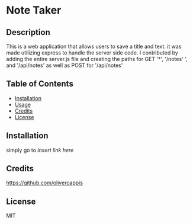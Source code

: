 # Note Taker

## Description

This is a web application that allows users to save a title and text. it was made utilizing express to handle the server side code. I contributed by adding the entire server.js file and creating the paths for GET '*', '/notes' ', and '/api/notes' as well as POST for '/api/notes'



## Table of Contents

- [Installation](#installation)
- [Usage](#usage)
- [Credits](#credits)
- [License](#license)

## Installation

simply go to *insert link here*

## Credits

https://github.com/olivercappis

## License 

MIT
